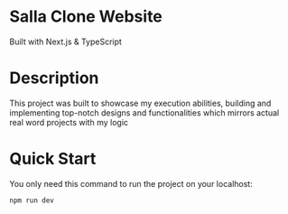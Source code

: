 # Salla Clone Website

Built with Next.js & TypeScript

# Description
This project was built to showcase my execution abilities, building and implementing top-notch designs and functionalities which mirrors actual real word projects with my logic

# Quick Start
You only need this command to run the project on your localhost:

```bash
npm run dev
```
